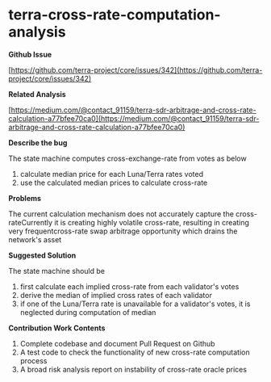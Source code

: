 # terra-cross-rate-computation-analysis

**Github Issue**

[https://github.com/terra-project/core/issues/342](https://github.com/terra-project/core/issues/342)


**Related Analysis**

[https://medium.com/@contact_91159/terra-sdr-arbitrage-and-cross-rate-calculation-a77bfee70ca0](https://medium.com/@contact_91159/terra-sdr-arbitrage-and-cross-rate-calculation-a77bfee70ca0)

**Describe the bug**

The state machine computes cross-exchange-rate from votes as below

1. calculate median price for each Luna/Terra rates voted
2. use the calculated median prices to calculate cross-rate

**Problems**

The current calculation mechanism does not accurately capture the cross-rateCurrently it is creating highly volatile cross-rate, resulting in creating very frequentcross-rate swap arbitrage opportunity which drains the network's asset

**Suggested Solution**

The state machine should be

1. first calculate each implied cross-rate from each validator's votes
2. derive the median of implied cross rates of each validator
3. if one of the Luna/Terra rate is unavailable for a validator's votes, it is neglected during computation of median

**Contribution Work Contents**

1. Complete codebase and document Pull Request on Github
2. A test code to check the functionality of new cross-rate computation process
3. A broad risk analysis report on instability of cross-rate oracle prices
